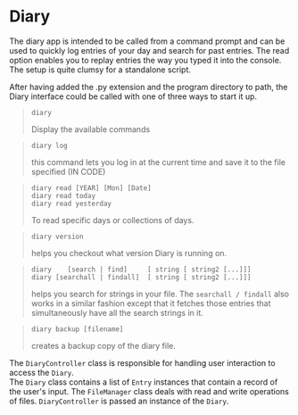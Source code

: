 # Diary
The diary app is intended to be called from a command prompt and can be used to quickly log entries of your day and search for past entries.
The read option enables you to replay entries the way you typed it into the console.  
The setup is quite clumsy for a standalone script.

After having added the .py extension and the program directory to path, the Diary interface could be called with one of three ways to start it up.

>```
>diary
>```
> Display the available commands

>```
>diary log
>```
>this command lets you log in at the current time and save it to the file specified (IN CODE)

>```
>diary read [YEAR] [Mon] [Date]
>diary read today
>diary read yesterday
>```
>To read specific days or collections of days.

>```
>diary version
>```
>helps you checkout what version Diary is running on.

>```
>diary    [search | find]     [ string [ string2 [...]]]
>diary [searchall | findall]  [ string [ string2 [...]]]
>```
>helps you search for strings in your file. The ```searchall / findall``` also works in a similar fashion except that it fetches those entries that simultaneously have all the search strings in it.

>```
>diary backup [filename]
>```
>creates a backup copy of the diary file.

The `DiaryController` class is responsible for handling user interaction to access the `Diary`.  
The `Diary` class contains a list of `Entry` instances that contain a record of the user's input.
The `FileManager` class deals with read and write operations of files.
`DiaryController` is passed an instance of the `Diary`.
                    